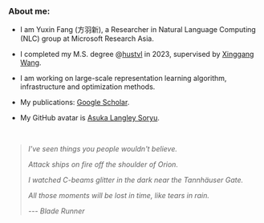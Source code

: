 ### About me: 

- I am Yuxin Fang (方羽新), a Researcher in Natural Language Computing (NLC) group at Microsoft Research Asia.

- I completed my M.S. degree @[hustvl](https://github.com/hustvl) in 2023, supervised by [Xinggang Wang](https://xwcv.github.io/).

- I am working on large-scale representation learning algorithm, infrastructure and optimization methods.

- My publications: [Google Scholar](https://bit.ly/yxf_pub).

- My GitHub avatar is [Asuka Langley Soryu](https://en.wikipedia.org/wiki/Asuka_Langley_Soryu).

<br>

> _I've seen things you people wouldn't believe._
> 
> _Attack ships on fire off the shoulder of Orion._
> 
> _I watched C-beams glitter in the dark near the Tannhäuser Gate._
>
> _All those moments will be lost in time, like tears in rain._
> 
> --- _Blade Runner_
